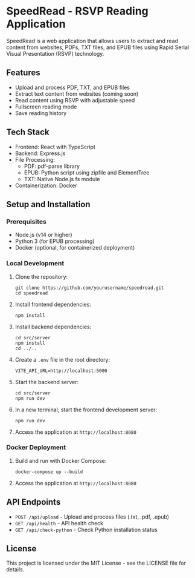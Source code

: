 
# SpeedRead - RSVP Reading Application

SpeedRead is a web application that allows users to extract and read content from websites, PDFs, TXT files, and EPUB files using Rapid Serial Visual Presentation (RSVP) technology.

## Features

- Upload and process PDF, TXT, and EPUB files
- Extract text content from websites (coming soon)
- Read content using RSVP with adjustable speed
- Fullscreen reading mode
- Save reading history

## Tech Stack

- Frontend: React with TypeScript
- Backend: Express.js
- File Processing: 
  - PDF: pdf-parse library
  - EPUB: Python script using zipfile and ElementTree
  - TXT: Native Node.js fs module
- Containerization: Docker

## Setup and Installation

### Prerequisites

- Node.js (v14 or higher)
- Python 3 (for EPUB processing)
- Docker (optional, for containerized deployment)

### Local Development

1. Clone the repository:
   ```
   git clone https://github.com/yourusername/speedread.git
   cd speedread
   ```

2. Install frontend dependencies:
   ```
   npm install
   ```

3. Install backend dependencies:
   ```
   cd src/server
   npm install
   cd ../..
   ```

4. Create a `.env` file in the root directory:
   ```
   VITE_API_URL=http://localhost:5000
   ```

5. Start the backend server:
   ```
   cd src/server
   npm run dev
   ```

6. In a new terminal, start the frontend development server:
   ```
   npm run dev
   ```

7. Access the application at `http://localhost:8080`

### Docker Deployment

1. Build and run with Docker Compose:
   ```
   docker-compose up --build
   ```

2. Access the application at `http://localhost:8080`

## API Endpoints

- `POST /api/upload` - Upload and process files (.txt, .pdf, .epub)
- `GET /api/health` - API health check
- `GET /api/check-python` - Check Python installation status

## License

This project is licensed under the MIT License - see the LICENSE file for details.
